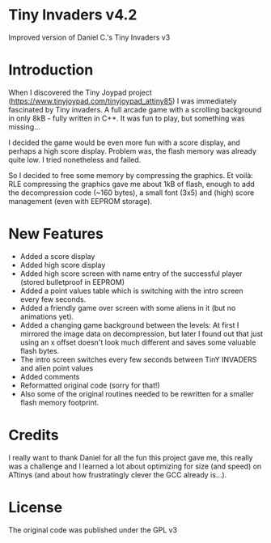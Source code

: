 # Tiny Invaders v4.2	

Improved version of Daniel C.'s Tiny Invaders v3 


# Introduction 

When I discovered the Tiny Joypad project (https://www.tinyjoypad.com/tinyjoypad_attiny85) I was immediately fascinated by Tiny invaders.
A full arcade game with a scrolling background in only 8kB - fully written in C++.
It was fun to play, but something was missing...

I decided the game would be even more fun with a score display, and perhaps
a high score display. Problem was, the flash memory was already quite low.
I tried nonetheless and failed.

So I decided to free some memory by compressing the graphics. Et voilà:
RLE compressing the graphics gave me about 1kB of flash, enough to add the
decompression code (~160 bytes), a small font (3x5) and (high) score management
(even with EEPROM storage).


# New Features 

* Added a score display
* Added high score display
* Added high score screen with name entry of the successful player
  (stored bulletproof in EEPROM)
* Added a point values table which is switching with the intro screen every few seconds.
* Added a friendly game over screen with some aliens in it (but no animations yet).
* Added a changing game background between the levels:
    At first I mirrored the image data on decompression, but later I found out that just using
    an x offset doesn't look much different and saves some valuable flash bytes.
* The intro screen switches every few seconds between TinY INVADERS and alien point values
* Added comments
* Reformatted original code (sorry for that!)
* Also some of the original routines needed to be rewritten for a smaller flash memory footprint.


# Credits

I really want to thank Daniel for all the fun this project gave me, this really was
a challenge and I learned a lot about optimizing for size (and speed) on ATtinys
(and about how frustratingly clever the GCC already is...).


# License 
The original code was published under the GPL v3
